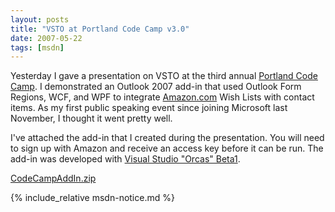 ```yaml
---
layout: posts
title: "VSTO at Portland Code Camp v3.0"
date: 2007-05-22
tags: [msdn]
---
```

Yesterday I gave a presentation on VSTO at the third annual [Portland Code Camp](http://pdx.techevents.info/codecamp/3/default.aspx). I demonstrated an Outlook 2007 add-in that used Outlook Form Regions, WCF, and WPF to integrate [Amazon.com](https://amazon.com/) Wish Lists with contact items. As my first public speaking event since joining Microsoft last November, I thought it went pretty well.

I've attached the add-in that I created during the presentation. You will need to sign up with Amazon and receive an access key before it can be run. The add-in was developed with [Visual Studio "Orcas" Beta1](http://msdn2.microsoft.com/en-us/vstudio/aa700831.aspx).

[CodeCampAddIn.zip](/assets/posts/CodeCampAddIn.zip)

{% include_relative msdn-notice.md %}
